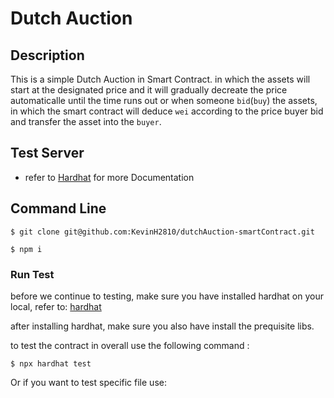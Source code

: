 # Dutch Auction

## Description
This is a simple Dutch Auction in Smart Contract. in which the assets will start at the designated price and it will gradually decreate the price automaticalle until the time runs out or when someone `bid`(`buy`) the assets, in which the smart contract will deduce `wei` according to the price buyer bid and transfer the asset into the `buyer`.


## Test Server
- refer to [Hardhat](https://hardhat.org/tutorial/) for more Documentation

## Command Line
```
$ git clone git@github.com:KevinH2810/dutchAuction-smartContract.git

$ npm i
```

### Run Test

before we continue to testing, make sure you have installed hardhat on your local, 
refer to: [hardhat](https://hardhat.org/getting-started/)

after installing hardhat, make sure you also have install the prequisite libs.

to test the contract in overall use the following command :
```
$ npx hardhat test
```
Or if you want to test specific file use:
